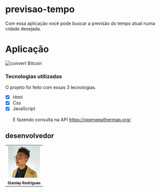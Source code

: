 # previsao-tempo
Com essa aplicação você pode buscar a previsão do tempo atual numa cidade desejada.

# Aplicação

<img src="./assets/mobile.gif" alt="convert Bitcoin" width="400;"/>




### Tecnologias utilizadas

O projeto foi feito com essas 3 tecnologias.

- [x] Html
- [x] Css
- [x] JavaScript<br><br>
E fazendo consulta na API <a>https://openweathermap.org/</a>

##  desenvolvedor

<table>
  <tr>
    <td align="center">
      <a href="https://www.linkedin.com/in/stanley-rodrigues/">
        <img src="https://github.com/stanley-rodrigues/easy-shopping-pag-responsiva/raw/master/assets/eu.jpeg?raw=true" width="100px;" alt="Foto de Stanley Rodrigues"/><br>
        <sub>
          <b>Stanley Rodrigues</b>
        </sub>
      </a>
    </td>
  </tr>
</table>
